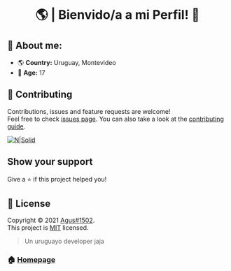 <h1 align="center">🌎 | Bienvido/a a mi Perfil! 👋</h1>

## 🔎 About me:

* 🌎 **Country:** Uruguay, Montevideo
* 🎉 **Age:** 17
## 🤝 Contributing

Contributions, issues and feature requests are welcome!<br />Feel free to check [issues page](https://github.com/kefranabg/readme-md-generator/issues). You can also take a look at the [contributing guide](https://github.com/kefranabg/readme-md-generator/blob/master/CONTRIBUTING.md).

[![N|Solid](https://cdn.discordapp.com/attachments/812719955417366550/835609382909247508/Twitter.png)](https://discord.gg/bairesrp)

## Show your support

Give a ⭐️ if this project helped you!

## 📝 License

Copyright © 2021 [Agus#1502](https://github.com/AgusUruguayo).<br />
This project is [MIT](https://github.com/kefranabg/readme-md-generator/blob/master/LICENSE) licensed.

> Un uruguayo developer jaja

### 🏠 [Homepage](https://bairesrp.net/)
